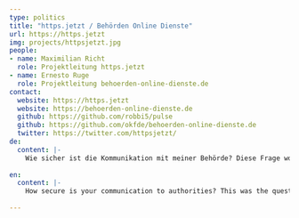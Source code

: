 ```yaml
---
type: politics
title: "https.jetzt / Behörden Online Dienste"
url: https://https.jetzt
img: projects/httpsjetzt.jpg
people:
- name: Maximilian Richt
  role: Projektleitung https.jetzt
- name: Ernesto Ruge
  role: Projektleitung behoerden-online-dienste.de
contact:
  website: https://https.jetzt
  website: https://behoerden-online-dienste.de
  github: https://github.com/robbi5/pulse
  github: https://github.com/okfde/behoerden-online-dienste.de
  twitter: https://twitter.com/httpsjetzt/
de:
  content: |-
    Wie sicher ist die Kommunikation mit meiner Behörde? Diese Frage wollten wir auf dem OpenDataDay 2016 beantworten. Herausgekommen ist <a href="https://https.jetzt">die Kampagnenseite https.jetzt</a>, welche schnell und übersichtlich den Stand der Verschlüsselung in Deutschland aufzeigt, sowie <a href="https://behoerden-online-dienste.de">die Datenbank behorden-online-dienste.de</a>, welche eine detaillierte Übersicht über eGovernment-Dienste und deren Absicherung inkl. Vergleichsmöglichkeiten und Fachinformationen bietet.
     
en:
  content: |-
    How secure is your communication to authorities? This was the question we wanted to answer at OpenDataDay 2016. As a result, we got <a href="https://https.jetzt">the campainging site https.jetzt</a> providing a good overview over the state of encryption in Germany, and <a href="https://behoerden-online-dienste.de">the database behoerden-online-dienste.de</a> providing details about egovernment services and its encryption plus comparsions and background information.
     
---
```


